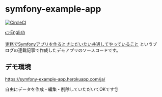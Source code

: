 # symfony-example-app

[![CircleCI](https://circleci.com/gh/ttskch/symfony-example-app.svg?style=shield&circle-token=b5edf1fa147f439cbc8f907a6ea32ec5c7efc6da)](https://circleci.com/gh/kannade-jp/trinity)

[👉English](/README.md)

[実務でSymfonyアプリを作るときにだいたい共通してやっていること](https://blog.ttskch.com/symfony-realworld-example-app/) というブログの連載記事で作成したデモアプリのソースコードです。

## デモ環境

<https://symfony-example-app.herokuapp.com/ja/>

自由にデータを作成・編集・削除していただいてOKです👌
